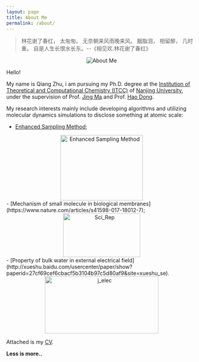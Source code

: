 ```yaml
---
layout: page
title: About Me
permalink: /about/
---
```


> 林花谢了春红，
> 太匆匆。
> 无奈朝来风雨晚来风。
> 胭脂泪，
> 相留醉，
> 几时重。
> 自是人生长恨水长东。--《相见欢.林花谢了春红》

<div align="center">
<img src="{{site.url}}/assets/aboutMe.jpg" width = "" height = "" alt="About Me"/>
 </div>

Hello!

My name is Qiang Zhu, i am pursuing my Ph.D. degree at the [Institution of Theoretical and Computational Chemistry (ITCC)](http://itcc.nju.edu.cn/zh/) of [Nanjing University](https://www.nju.edu.cn/EN/), under the supervision of Prof. [Jing Ma](http://itcc.nju.edu.cn/majing/awards.html) and Prof. [Hao Dong](https://sites.google.com/site/donghaonj/). 

My research interests mainly include developing algorithms and utilizing molecular dynamics simulations to disclose something at atomic scale: 
- [Enhanced Sampling Method](https://onlinelibrary.wiley.com/doi/abs/10.1002/adts.201800171);
<div align="center">
<img src="{{site.url}}/assets/Qiang_Adv.Theory_Simu.jpg" width = "218" height = "173" alt="Enhanced Sampling Method"/>
 </div>
- [Mechanism of small molecule in biological membranes](https://www.nature.com/articles/s41598-017-18012-7);
<div align="center">
<img src="{{site.url}}/assets/Qiang_Sci.Rep.png" width = "204" height = "116" alt="Sci_Rep"/>
 </div>
- [Property of bulk water in external electrical field](http://xueshu.baidu.com/usercenter/paper/show?paperid=27cf69cef6cbacf5b3104b97c5d80af9&site=xueshu_se).
<div align="center">
<img src="{{site.url}}/assets/J_elec_TOC.jpg" width = "300" height = "151" alt="j_elec"/>
 </div>


Attached is my [CV]({{site.url}}/assets/CV_Qiang.pdf).

**Less is more..**


